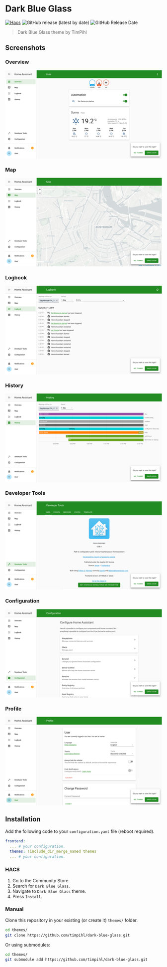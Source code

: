 # Dark Blue Glass

[![Hacs](https://img.shields.io/badge/HACS-Custom-41BDF5.svg?style=for-the-badge)](https://github.com/hacs/integration)
![GitHub release (latest by date)](https://img.shields.io/github/v/release/timpihl/dark-blue-glass?style=for-the-badge) 
![GitHub Release Date](https://img.shields.io/github/release-date/timpihl/dark-blue-glass?style=for-the-badge)

> Dark Blue Glass theme by TimPihl

## Screenshots

### Overview

![Theme - Overview](https://raw.githubusercontent.com/timpihl/dark-blue-glass/master/docs/theme-overview.png)

### Map

![Theme - Map](https://raw.githubusercontent.com/timpihl/dark-blue-glass/master/docs/theme-map.png)

### Logbook

![Theme - Logbook](https://raw.githubusercontent.com/timpihl/dark-blue-glass/master/docs/theme-logbook.png)

### History

![Theme - History](https://raw.githubusercontent.com/timpihl/dark-blue-glass/master/docs/theme-history.png)

### Developer Tools

![Theme - Developer Tools](https://raw.githubusercontent.com/timpihl/dark-blue-glass/master/docs/theme-developer-tools.png)

### Configuration

![Theme - Configuration](https://raw.githubusercontent.com/timpihl/dark-blue-glass/master/docs/theme-configuration.png)

### Profile

![Theme - Profile](https://raw.githubusercontent.com/timpihl/dark-blue-glass/master/docs/theme-profile.png)

## Installation

Add the following code to your `configuration.yaml` file (reboot required).

```yaml
frontend:
  ... # your configuration.
  themes: !include_dir_merge_named themes
  ... # your configuration.
```

### HACS

1. Go to the Community Store.
2. Search for `Dark Blue Glass`.
3. Navigate to `Dark Blue Glass` theme.
4. Press `Install`.

### Manual

Clone this repository in your existing (or create it) `themes/` folder.

```bash
cd themes/
git clone https://github.com/timpihl/dark-blue-glass.git
```

Or using submodules:

```bash
cd themes/
git submodule add https://github.com/timpihl/dark-blue-glass.git
```
